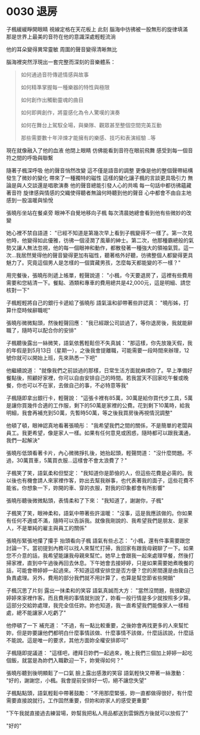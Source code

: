 # 0030 退房

子楓緩緩睜開眼睛
視線定格在天花板上
此刻
腦海中彷彿被一股無形的旋律填滿
那是世界上最美的音符在他的意識深處輕輕流淌

他的耳朵變得異常靈敏
周圍的聲音變得清晰無比

腦海裡突然浮現出一套完整而深刻的音樂體系：

>如何通過音符傳遞情感與故事
>
>如何精準掌握每一種樂器的特性與極限
>
>如何創作出觸動靈魂的曲目
>
>如何即興創作，將靈感化為令人驚嘆的演奏
>
>如何在舞台上駕馭全場，與樂隊、觀眾甚至整個空間完美互動
>
>那些需要數十年淬煉才能擁有的樂感、技巧和表演經驗
..等

現在就像融入了他的血液
他閉上眼睛
仿佛能看到音符在眼前飛舞
感受到每一個音符之間的呼吸與聯繫

隨著子楓深呼吸
他的聲音悄然改變
這不僅是語音的調整
更像是他的整個聲帶結構發生了微妙的變化
帶來了一種獨特的磁性
這樣的變化讓子楓的言談更具吸引力
無論是與人交談還是唱歌演奏
他的聲音總能引發人心的共鳴
每一句話中都彷彿蘊藏著音符
旋律感與情感的交織使得聽者無論何時聽到他的聲音
心中都會不由自主地感到一股溫暖與愉悅

張曉彤坐站在餐桌旁
眼神不自覺地移向子楓
每次清晨她總會看到他有些微妙的改變

她心裡不禁自語道：
"已經不知道是第幾次早上看到子楓變得不一樣了。第一次見他時，他變得如此優雅，彷彿一個浸潤了風華的紳士。第二次，他那種霸總般的氣勢又讓人無法忽視，他的每一個眼神和動作，都散發著一種強大的領袖氣質。這一次...我居然覺得他的聲音變得更加有磁性，聽著格外好聽，彷彿整個人都變得更具魅力了。究竟這個男人是怎樣的一個寶藏男孩，怎麼每天都能變的不一樣？"

用完餐後，張曉彤則遞上帳單，輕聲說道：
"小楓，今天要退房了，這裡有些費用需要和您結清一下。餐點、酒類和專車的費用總共是42,000元，這是明細、請您核對一下"

子楓輕輕將自己的銀行卡遞給了張曉彤
語氣溫和卻帶著些許認真：
"曉彤姊，打算什麼時候辭職呢"

張曉彤微微點頭，然後輕聲回應：
"我已經跟公司談過了，等你退房後，我就能辭職了，隨時可以配合你的安排"

子楓聽後露出一絲微笑，語氣依舊輕鬆但不失真誠：
"那這樣，你先放幾天假，我的年假是到5月13日（星期一），之後我會提離職，可能需要一段時間來辦理，12號你就可以開始上班，先來熟悉一下吧"

他繼續說道：
"就像我們之前談過的那樣，日常生活方面就麻煩你了。早上準備好餐點後，照顧好家裡，你可以自由安排自己的時間。若我當天不回家吃午餐或晚餐，你也可以不在家，去做自己的事，不必特意等我"

子楓隨即拿出銀行卡，輕聲說：
"這張卡裡有85萬，30萬是給你買代步工具，5萬是讓你買幾件合適的工作服，剩下的50萬是家裡的公費。花到剩下10萬時，給我明細，我會再補充到50萬，先暫時50萬，等之後我買房後再視情況調整"

他頓了頓，眼神認真地看著張曉彤：
"我希望我們之間的關係，不是簡單的老闆與員工。我更希望，像是家人一樣。如果有任何意見或困惑，隨時都可以跟我溝通，我們一起解決"

張曉彤低頭看著卡片，內心微微掙扎後，她抬起頭，輕聲問道：
"沒什麼問題。不過，30萬買車，5萬買衣服...這樣會不會太浪費了？"

子楓笑了笑，語氣柔和但堅定：
"我知道你是節儉的人，但這些花費是必需的。我以後也有機會請人來家裡作客，妳出去幫我辦事，也代表著我的面子，這些花費不能省。你想象一下，妳開的車、穿的衣服，對我的印象都會有所影響"

張曉彤聽後微微點頭，表情柔和了下來：
"我知道了，謝謝你，子楓"

子楓笑了笑，眼神柔和，語氣中帶著些許溫暖：
"沒事，這是我應該做的。你如果有任何不適或不滿，隨時可以告訴我。就像我剛說的、我希望我們是朋友、是家人，不是單純的雇主與員工的關係"

張曉彤緊張地攥了攥手
抬頭看向子楓
語氣有些忐忑：
"小楓，還有件事需要跟您討論一下。當初提到內務可以找人來幫忙打掃，我回家有跟我母親聊了一下。如果您不介意的話，我希望能讓我母親來幫忙。她早上會跟我一起來處理早餐，然後打掃家裡，直到中午過後再回去休息。下午她會去接婷婷，只是如果需要她煮晚餐的話，可能會帶婷婷一起過來。不知道這樣安排您是否方便？您的房間還是由我自己負責處理。另外，費用的部分我們就不用計算了，也算是幫您節省些開銷"

子楓沉思了片刻
露出一抹柔和的笑容
語氣真誠而大方：
"當然沒問題，我很歡迎婷婷來家裡作客。而且費用的事情就別說了，妳看一般行情是多少就按照多少算。這部分交給妳處理，我完全信任妳。妳也知道，我一直希望我們能像家人一樣相處，總不能讓家人吃虧了"

他停頓了一下
補充道：
"不過，有一點比較重要，之後妳會再找更多的人來幫忙妳，但是妳要讓他們都明白什麼事情該做、什麼事情不該做，什麼話該說，什麼話不能說。這是唯一的要求，其他方面妳全權安排即可"

子楓隨即提議道：
"這樣吧，禮拜日妳們一起過來，晚上我們三個加上婷婷一起吃個飯，就當是為妳們入職歡迎一下，妳覺得如何？"

張曉彤聽到後明顯鬆了一口氣
臉上露出感激的笑容
語氣輕快又帶著一絲激動：
"好的，謝謝您，小楓。我會提前安排好一切，絕不讓您失望"

子楓點點頭，語氣輕鬆中帶著鼓勵：
"不用那麼緊張，妳一直都做得很好，有什麼需要直接說就行。工作固然重要，但妳和妳家人的感受更重要"

"下午我就直接過去練習場，妳幫我把私人用品都送到雲錦西方後就可以放假了"

"好的"